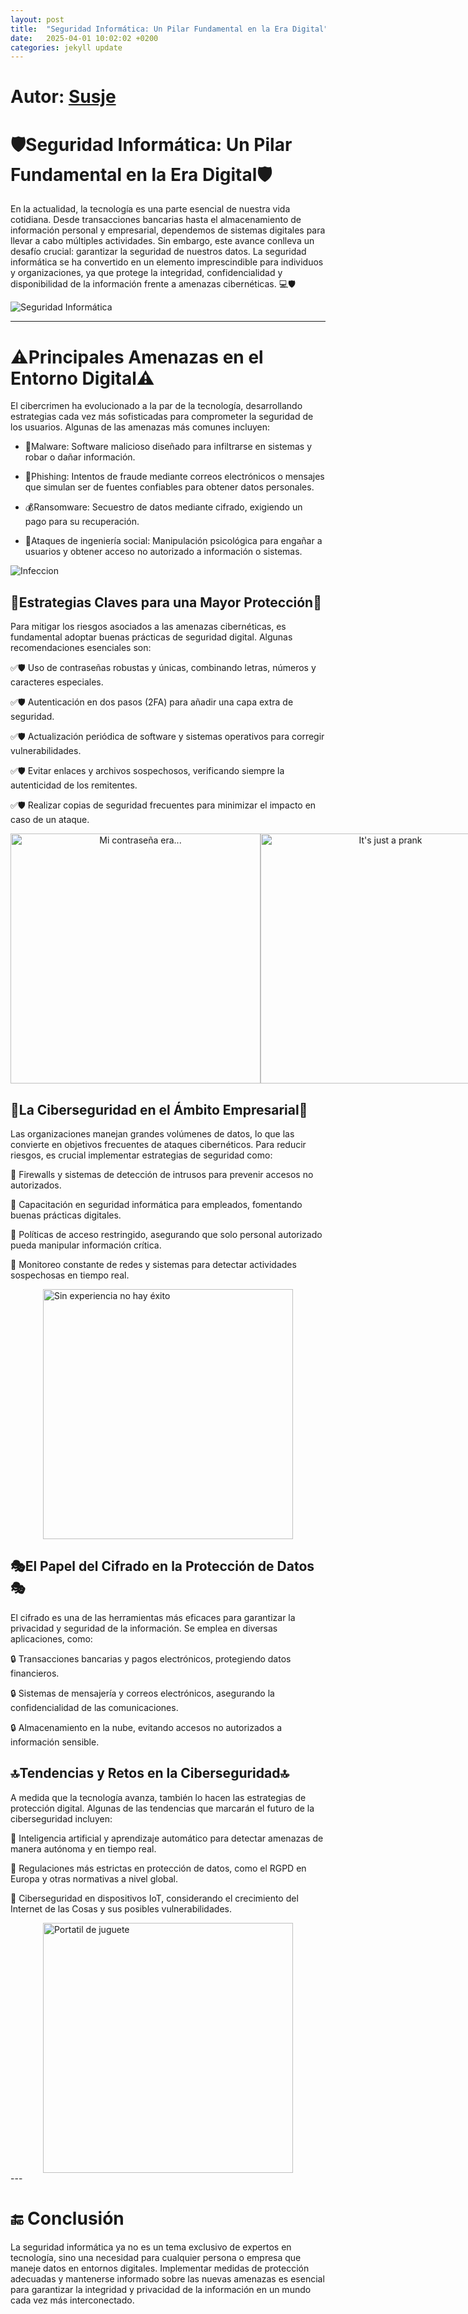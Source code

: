 ```yaml
---
layout: post
title:  "Seguridad Informática: Un Pilar Fundamental en la Era Digital"
date:   2025-04-01 10:02:02 +0200
categories: jekyll update
---
```


# Autor: [Susje]({{site.baseurl}}/members/Jesus)


# 🛡️Seguridad Informática: Un Pilar Fundamental en la Era Digital🛡️

En la actualidad, la tecnología es una parte esencial de nuestra vida cotidiana. Desde transacciones bancarias hasta el almacenamiento de información personal y empresarial, dependemos de sistemas digitales para llevar a cabo múltiples actividades. Sin embargo, este avance conlleva un desafío crucial: garantizar la seguridad de nuestros datos. La seguridad informática se ha convertido en un elemento imprescindible para individuos y organizaciones, ya que protege la integridad, confidencialidad y disponibilidad de la información frente a amenazas cibernéticas. 💻🛡️

<img src="{{ site.baseurl }}/images/candado.jpg" alt="Seguridad Informática" style="display: block; margin-left: auto; margin-right: auto;">

---

# ⚠️Principales Amenazas en el Entorno Digital⚠️

El cibercrimen ha evolucionado a la par de la tecnología, desarrollando estrategias cada vez más sofisticadas para comprometer la seguridad de los usuarios. Algunas de las amenazas más comunes incluyen:

- 🦠Malware: Software malicioso diseñado para infiltrarse en sistemas y robar o dañar información.

- 📧Phishing: Intentos de fraude mediante correos electrónicos o mensajes que simulan ser de fuentes confiables para obtener datos personales.

- 💰Ransomware: Secuestro de datos mediante cifrado, exigiendo un pago para su recuperación.

- 📱Ataques de ingeniería social: Manipulación psicológica para engañar a usuarios y obtener acceso no autorizado a información o sistemas.

<img src="{{ site.baseurl }}/images/malware.jpg" alt="Infeccion" style="display: block; margin-left: auto; margin-right: auto;">

## 🚨Estrategias Claves para una Mayor Protección🚨

Para mitigar los riesgos asociados a las amenazas cibernéticas, es fundamental adoptar buenas prácticas de seguridad digital. Algunas recomendaciones esenciales son:

✅🛡️ Uso de contraseñas robustas y únicas, combinando letras, números y caracteres especiales.

✅🛡️ Autenticación en dos pasos (2FA) para añadir una capa extra de seguridad.

✅🛡️ Actualización periódica de software y sistemas operativos para corregir vulnerabilidades.

✅🛡️ Evitar enlaces y archivos sospechosos, verificando siempre la autenticidad de los remitentes.

✅🛡️ Realizar copias de seguridad frecuentes para minimizar el impacto en caso de un ataque.

<div style="display: flex; justify-content: space-between; position: relative;">
  <div style="position: relative; text-align: center; z-index: -1;">
    <img src="{{ site.baseurl }}/images/contraseniaOlvidada.png" alt="Mi contraseña era..." width="400px">
  </div>
  
  <div style="position: relative; text-align: center; z-index: -1;">
    <img src="{{ site.baseurl }}/images/joke.jpeg" alt="It's just a prank" width="400px">
  </div>
</div>

## 💼La Ciberseguridad en el Ámbito Empresarial💼

Las organizaciones manejan grandes volúmenes de datos, lo que las convierte en objetivos frecuentes de ataques cibernéticos. Para reducir riesgos, es crucial implementar estrategias de seguridad como:

🔹 Firewalls y sistemas de detección de intrusos para prevenir accesos no autorizados.

🔹 Capacitación en seguridad informática para empleados, fomentando buenas prácticas digitales.

🔹 Políticas de acceso restringido, asegurando que solo personal autorizado pueda manipular información crítica.

🔹 Monitoreo constante de redes y sistemas para detectar actividades sospechosas en tiempo real.

<img src="{{ site.baseurl }}/images/knife.jpeg" alt="Sin experiencia no hay éxito" style="display: block; margin-left: auto; margin-right: auto;" width=400px>

## 🎭El Papel del Cifrado en la Protección de Datos🎭

El cifrado es una de las herramientas más eficaces para garantizar la privacidad y seguridad de la información. Se emplea en diversas aplicaciones, como:

🔒 Transacciones bancarias y pagos electrónicos, protegiendo datos financieros.

🔒 Sistemas de mensajería y correos electrónicos, asegurando la confidencialidad de las comunicaciones.

🔒 Almacenamiento en la nube, evitando accesos no autorizados a información sensible.

## 🔝Tendencias y Retos en la Ciberseguridad🔝

A medida que la tecnología avanza, también lo hacen las estrategias de protección digital. Algunas de las tendencias que marcarán el futuro de la ciberseguridad incluyen:

🚀 Inteligencia artificial y aprendizaje automático para detectar amenazas de manera autónoma y en tiempo real.

🚀 Regulaciones más estrictas en protección de datos, como el RGPD en Europa y otras normativas a nivel global.

🚀 Ciberseguridad en dispositivos IoT, considerando el crecimiento del Internet de las Cosas y sus posibles vulnerabilidades.

<img src="{{ site.baseurl }}/images/ToyLaptop.png" alt="Portatil de juguete" style="display: block; margin-left: auto; margin-right: auto;" width=400px>
---

# 🔚 Conclusión

La seguridad informática ya no es un tema exclusivo de expertos en tecnología, sino una necesidad para cualquier persona o empresa que maneje datos en entornos digitales. Implementar medidas de protección adecuadas y mantenerse informado sobre las nuevas amenazas es esencial para garantizar la integridad y privacidad de la información en un mundo cada vez más interconectado.

